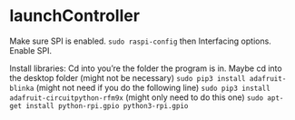 # launchController
Make sure SPI is enabled. 
	`sudo raspi-config` then Interfacing options. Enable SPI.
		
Install libraries:
	Cd into you’re the folder the program is in. Maybe cd into the desktop folder (might not be necessary)
	`sudo pip3 install adafruit-blinka` (might not need if you do the following line)
 	`sudo pip3 install adafruit-circuitpython-rfm9x` (might only need to do this one)
	`sudo apt-get install python-rpi.gpio python3-rpi.gpio`
  
 
